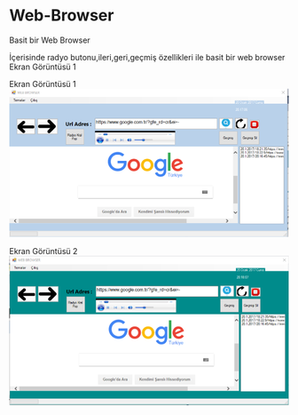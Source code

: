 # Web-Browser
Basit bir Web Browser 

İçerisinde radyo butonu,ileri,geri,geçmiş özellikleri ile basit bir web browser 
Ekran Görüntüsü 1

Ekran Görüntüsü 1
![My image](https://github.com/volkanyenibagci/Web-Browser/blob/master/1.png)

Ekran Görüntüsü 2
![My image](https://github.com/volkanyenibagci/Web-Browser/blob/master/2.png)

